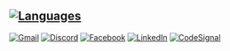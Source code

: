 [![Languages](https://skillicons.dev/icons?i=php,python,js,cpp,bash,symfony,laravel,django,react,linux,raspberrypi,arduino)](https://skillicons.dev)
---
[![Gmail](https://img.shields.io/badge/Gmail-D14836?style=for-the-badge&logo=gmail&logoColor=white)](mailto:cGF0cnlrQGVkZWZpbmUucGw=@decode.base64)
[![Discord](https://img.shields.io/badge/Discord-5865F2?style=for-the-badge&logo=discord&logoColor=white)](https://discordapp.com/users/734481576645361763)
[![Facebook](https://img.shields.io/badge/Facebook-1877F2?style=for-the-badge&logo=facebook&logoColor=white)](https://www.facebook.com/patryksyc)
[![LinkedIn](https://img.shields.io/badge/LinkedIn-0077B5?style=for-the-badge&logo=linkedin&logoColor=white)](https://www.linkedin.com/in/patryksyc)
[![CodeSignal](https://img.shields.io/badge/-CodeSignal-blue?style=for-the-badge&color=004ae1&logo=data:image/png;base64,iVBORw0KGgoAAAANSUhEUgAAAC0AAAAoAgMAAAAXuZu6AAAACVBMVEUAAAAAAAD///+D3c/SAAAAAXRSTlMAQObYZgAAAAFiS0dEAIgFHUgAAAAJcEhZcwAAFiUAABYlAUlSJPAAAAAHdElNRQfmDBcXBiUAwBYsAAAAlElEQVQoz43QQQrEMAgFUMkqeJScUuYk0lX5p5wftWGYEtpAWp+1GiKnXEtNBpIKCAG4ND4LMCR0geXq/Hgw3RKiB4NWW6uEfYybAQI4CZ0DmAEITrCEwArjE3DMQw1mxqy4YfYfOS8n9pwbJ/XekIh3zcy6qpL4V31dBaL/BitmHhvEHTyjwd9AYK/wc7Q/9C1qfQGiAlyzDJg0iwAAAABJRU5ErkJggg==)](https://app.codesignal.com/profile/sycu)
